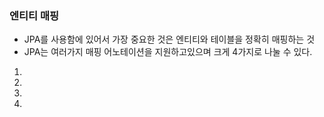 ### 엔티티 매핑
- JPA를 사용함에 있어서 가장 중요한 것은 엔티티와 테이블을 정확히 매핑하는 것
- JPA는 여러가지 매핑 어노테이션을 지원하고있으며 크게 4가지로 나눌 수 있다.
1. 
2. 
3. 
4. 